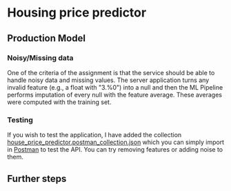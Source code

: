 # Housing price predictor


## Production Model

### Noisy/Missing data

One of the criteria of the assignment is that the service should be able to handle noisy data and missing values.
The server application turns any invalid feature (e.g., a float with "3.%0") into a null and then the ML Pipeline performs imputation of every null with the feature average.
These averages were computed with the training set.

### Testing

If you wish to test the application, I have added the collection [house_price_predictor.postman_collection.json](house_price_predictor.postman_collection.json) which you can simply import in 
[Postman](https://www.postman.com/) to test the API. You can try removing features or adding noise to them.

## Further steps
